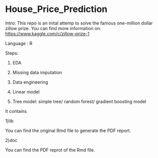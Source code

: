 # House_Price_Prediction
Intro: This repo is an inital attemp to solve the famous one-million dollar zillow prize. You can find more information on:
https://www.kaggle.com/c/zillow-prize-1

Language : R

Steps:

1) EDA

2) Missing data imputation

3) Data engineering

4) Linear model

5) Tree model: simple tree/ random forest/ gradient boosting model


It contains 

1)lib
   
   You can find the original Rmd file to generate the  PDF report.

2)doc
  
  You can find the PDF reprot of the Rmd file.


